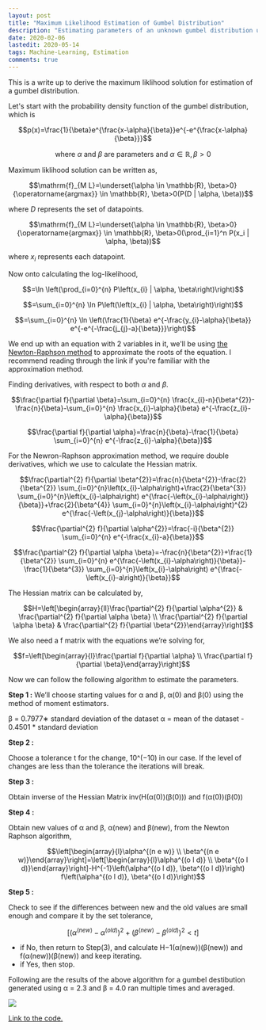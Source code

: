 ```yaml
---
layout: post
title: "Maximum Likelihood Estimation of Gumbel Distribution"
description: "Estimating parameters of an unknown gumbel distribution using maximum likelihood."
date: 2020-02-06
lastedit: 2020-05-14
tags: Machine-Learning, Estimation
comments: true
---
```


This is a write up to derive the maximum liklihood solution for estimation of a gumbel distribution.

Let's start with the probability density function of the gumbel distribution, which is

$$p(x)=\frac{1}{\beta}e^{\frac{x-\alpha}{\beta}}e^{-e^{\frac{x-\alpha}{\beta}}}$$

$$\text{where }\alpha \text{ and } \beta \text{ are parameters and }\alpha \in \mathbb{R}, \beta > 0$$

Maximum liklihood solution can be written as, 

$$\mathrm{f}_{M L}=\underset{\alpha \in \mathbb{R}, \beta>0}{\operatorname{argmax}} \in \mathbb{R}, \beta>0(P(D | \alpha, \beta))$$

where *D* represents the set of datapoints.

$$\mathrm{f}_{M L}=\underset{\alpha \in \mathbb{R}, \beta>0}{\operatorname{argmax}} \in \mathbb{R}, \beta>0(\prod_{i=1}^n P(x_i | \alpha, \beta))$$

where *x*<sub>*i*</sub> represents each datapoint.

Now onto calculating the log-likelihood,

$$=\ln \left(\prod_{i=0}^{n} P\left(x_{i} | \alpha, \beta\right)\right)$$

$$=\sum_{i=0}^{n} \ln P\left(\left(x_{i} | \alpha, \beta\right)\right)$$

$$=\sum_{i=0}^{n} \ln \left(\frac{1}{\beta} e^{-\frac{y_{i}-\alpha}{\beta}} e^{-e^{-\frac{j_{j}-a}{\beta}}}\right)$$

We end up with an equation with 2 variables in it, we'll be using [the Newton-Raphson method](http://www.sosmath.com/calculus/diff/der07/der07.html) to approximate the roots of the equation. I recommend reading through the link if you're familiar with the approximation method.

Finding derivatives, with respect to both *α* and *β*.

$$\frac{\partial f}{\partial \beta}=\sum_{i=0}^{n} \frac{x_{i}-n}{\beta^{2}}-\frac{n}{\beta}-\sum_{i=0}^{n} \frac{x_{i}-\alpha}{\beta} e^{-\frac{z_{i}-\alpha}{\beta}}$$

$$\frac{\partial f}{\partial \alpha}=\frac{n}{\beta}-\frac{1}{\beta} \sum_{i=0}^{n} e^{-\frac{z_{i}-\alpha}{\beta}}$$

For the Newron-Raphson approximation method, we require double derivatives, which we use to calculate the Hessian matrix.

$$\frac{\partial^{2} f}{\partial \beta^{2}}=\frac{n}{\beta^{2}}-\frac{2}{\beta^{2}} \sum_{i=0}^{n}\left(x_{i}-\alpha\right)+\frac{2}{\beta^{3}} \sum_{i=0}^{n}\left(x_{i}-\alpha\right) e^{\frac{-\left(x_{i}-\alpha\right)}{\beta}}+\frac{2}{\beta^{4}} \sum_{i=0}^{n}\left(x_{i}-\alpha\right)^{2} e^{\frac{-\left(x_{j}-\alpha\right)}{\beta}}$$

$$\frac{\partial^{2} f}{\partial \alpha^{2}}=\frac{-i}{\beta^{2}} \sum_{i=0}^{n} e^{-\frac{x_{i}-a}{\beta}}$$

$$\frac{\partial^{2} f}{\partial \alpha \beta}=-\frac{n}{\beta^{2}}+\frac{1}{\beta^{2}} \sum_{i=0}^{n} e^{\frac{-\left(x_{i}-\alpha\right)}{\beta}}-\frac{1}{\beta^{3}} \sum_{i=0}^{n}\left(x_{i}-\alpha\right) e^{\frac{-\left(x_{i}-a\right)}{\beta}}$$

The Hessian matrix can be calculated by, 

$$H=\left[\begin{array}{ll}\frac{\partial^{2} f}{\partial \alpha^{2}} & \frac{\partial^{2} f}{\partial \alpha \beta} \\ \frac{\partial^{2} f}{\partial \alpha \beta} & \frac{\partial^{2} f}{\partial \beta^{2}}\end{array}\right]$$

We also need a f matrix with the equations we’re solving for,

$$f=\left[\begin{array}{l}\frac{\partial f}{\partial \alpha} \\ \frac{\partial f}{\partial \beta}\end{array}\right]$$

Now we can follow the following algorithm to estimate the parameters.

**Step 1 :**
We’ll choose starting values for α and β, α(0) and β(0) using the method of moment estimators. 

β = 0.7977∗ standard deviation of the dataset
α = mean of the dataset - 0.4501 * standard deviation

**Step 2 :**

Choose a tolerance t for the change, 10^(−10) in our case. If the level of changes are less than the tolerance the iterations will break.

**Step 3 :**

Obtain inverse of the Hessian Matrix inv(H(α(0))(β(0))) and f(α(0))(β(0))

**Step 4 :**

Obtain new values of α and β, α(new) and β(new), from the Newton Raphson algorithm,

$$\left[\begin{array}{l}\alpha^{(n e w)} \\ \beta^{(n e w)}\end{array}\right]=\left[\begin{array}{l}\alpha^{(o l d)} \\ \beta^{(o l d)}\end{array}\right]-H^{-1}\left(\alpha^{(o l d)}, \beta^{(o l d)}\right) f\left(\alpha^{(o l d)}, \beta^{(o l d)}\right)$$

**Step 5 :**

Check to see if the differences between new and the old values are small enough and compare it by the set tolerance,

$$\left[\left(\alpha^{(n e w)}-\alpha^{(o l d)}\right)^{2}+\left(\beta^{(n e w)}-\beta^{(o l d)}\right)^{2}<t\right]$$

- if No, then return to Step(3), and calculate H−1(α(new))(β(new)) and f(α(new))(β(new)) and keep iterating.
- if Yes, then stop.

Following are the results of the above algorithm for a gumbel destibution generated using α = 2.3 and β = 4.0 ran multiple times and averaged.


![](https://i.imgur.com/EjvbGg5.png)

[Link to the code.](https://github.com/mnk400/gumbelMLE)